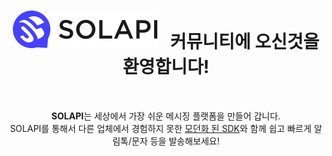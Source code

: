 <h1 align="center"><a href="https://www.solapi.com" target="_blank"><img src="https://raw.githubusercontent.com/solapi/.github/main/assets/logo.svg" alt="solapi logo" /></a>&nbsp;&nbsp;&nbsp;커뮤니티에 오신것을 환영합니다!</h1>
<br/>
<p align="center">    
  <b>SOLAPI</b>는 세상에서 가장 쉬운 메시징 플랫폼을 만들어 갑니다.
  <br/>
  SOLAPI를 통해서 다른 업체에서 경험하지 못한 <a href="https://developers.solapi.com/intro" target="_blank">모던화 된 SDK</a>와 함께 쉽고 빠르게 알림톡/문자 등을 발송해보세요!
  <br/><br/>
</p>
